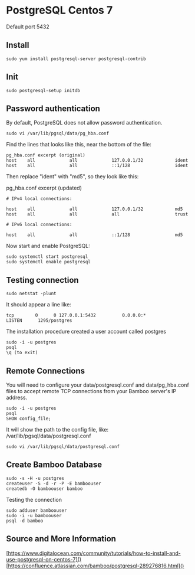 # PostgreSQL Centos 7

Default port 5432

## Install

    sudo yum install postgresql-server postgresql-contrib

## Init

    sudo postgresql-setup initdb

## Password authentication

By default, PostgreSQL does not allow password authentication.

    sudo vi /var/lib/pgsql/data/pg_hba.conf

Find the lines that looks like this, near the bottom of the file:

    pg_hba.conf excerpt (original)
    host    all             all             127.0.0.1/32            ident
    host    all             all             ::1/128                 ident

Then replace "ident" with "md5", so they look like this:

pg_hba.conf excerpt (updated)

    # IPv4 local connections:
    
    host    all             all             127.0.0.1/32            md5  
    host    all             all             all                     trust   
    
    # IPv6 local connections:
    
    host    all             all             ::1/128                 md5  

Now start and enable PostgreSQL:

    sudo systemctl start postgresql
    sudo systemctl enable postgresql

## Testing connection

    sudo netstat -plunt

It should appear a line like: 

    tcp        0      0 127.0.0.1:5432          0.0.0.0:*               LISTEN      1295/postgres   

The installation procedure created a user account called postgres

    sudo -i -u postgres
    psql
    \q (to exit)

## Remote Connections

You will need to configure your data/postgresql.conf and data/pg_hba.conf files to accept remote TCP connections from your Bamboo server's IP address.

    sudo -i -u postgres
    psql
    SHOW config_file;

It will show the path to the config file, like: /var/lib/pgsql/data/postgresql.conf

    sudo vi /var/lib/pgsql/data/postgresql.conf

## Create Bamboo Database

    sudo -s -H -u postgres
    createuser -S -d -r -P -E bamboouser
    createdb -O bamboouser bamboo

Testing the connection

    sudo adduser bamboouser
    sudo -i -u bamboouser
    psql -d bamboo

## Source and More Information

[https://www.digitalocean.com/community/tutorials/how-to-install-and-use-postgresql-on-centos-7]()
[https://confluence.atlassian.com/bamboo/postgresql-289276816.html]()
